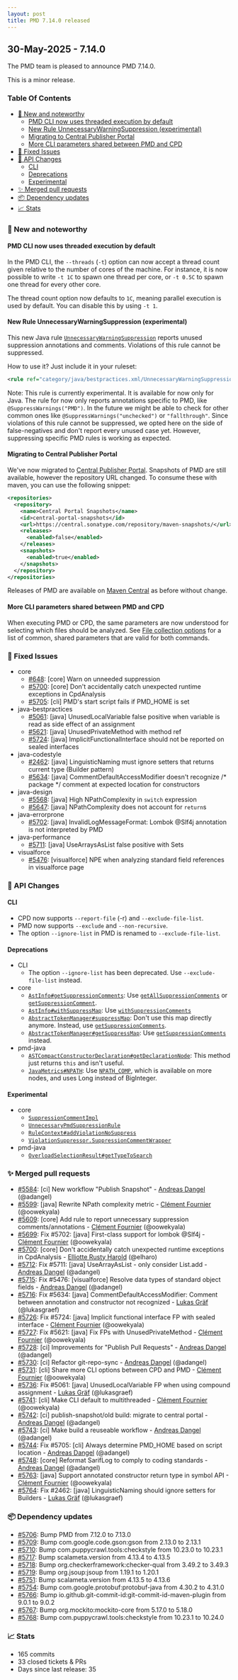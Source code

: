 ```yaml
---
layout: post
title: PMD 7.14.0 released
---
```




## 30-May-2025 - 7.14.0

The PMD team is pleased to announce PMD 7.14.0.

This is a minor release.

### Table Of Contents

* [🚀 New and noteworthy](#new-and-noteworthy)
    * [PMD CLI now uses threaded execution by default](#pmd-cli-now-uses-threaded-execution-by-default)
    * [New Rule UnnecessaryWarningSuppression (experimental)](#new-rule-unnecessarywarningsuppression-experimental)
    * [Migrating to Central Publisher Portal](#migrating-to-central-publisher-portal)
    * [More CLI parameters shared between PMD and CPD](#more-cli-parameters-shared-between-pmd-and-cpd)
* [🐛 Fixed Issues](#fixed-issues)
* [🚨 API Changes](#api-changes)
    * [CLI](#cli)
    * [Deprecations](#deprecations)
    * [Experimental](#experimental)
* [✨ Merged pull requests](#merged-pull-requests)
* [📦 Dependency updates](#dependency-updates)
* [📈 Stats](#stats)

### 🚀 New and noteworthy

#### PMD CLI now uses threaded execution by default

In the PMD CLI, the `--threads` (`-t`) option can now accept a thread
count given relative to the number of cores of the machine. For instance,
it is now possible to write `-t 1C` to spawn one thread per core, or `-t 0.5C`
to spawn one thread for every other core.

The thread count option now defaults to `1C`, meaning parallel execution
is used by default. You can disable this by using `-t 1`.

#### New Rule UnnecessaryWarningSuppression (experimental)

This new Java rule [`UnnecessaryWarningSuppression`](https://docs.pmd-code.org/pmd-doc-7.14.0/pmd_rules_java_bestpractices.html#unnecessarywarningsuppression) reports unused suppression
annotations and comments. Violations of this rule cannot be suppressed.

How to use it? Just include it in your ruleset:

```xml
<rule ref="category/java/bestpractices.xml/UnnecessaryWarningSuppression" />
```

Note: This rule is currently experimental. It is available for now only for Java.
The rule for now only reports annotations specific to PMD, like `@SuppressWarnings("PMD")`.
In the future we might be able to check for other common ones like `@SuppressWarnings("unchecked")` or `"fallthrough"`.
Since violations of this rule cannot be suppressed, we opted here on the side of false-negatives and
don't report every unused case yet.
However, suppressing specific PMD rules is working as expected.

#### Migrating to Central Publisher Portal

We've now migrated to [Central Publisher Portal](https://central.sonatype.org/publish/publish-portal-guide/).
Snapshots of PMD are still available, however the repository URL changed. To consume these with maven, you can
use the following snippet:

```xml
<repositories>
  <repository>
    <name>Central Portal Snapshots</name>
    <id>central-portal-snapshots</id>
    <url>https://central.sonatype.com/repository/maven-snapshots/</url>
    <releases>
      <enabled>false</enabled>
    </releases>
    <snapshots>
      <enabled>true</enabled>
    </snapshots>
  </repository>
</repositories>
```

Releases of PMD are available on [Maven Central](https://central.sonatype.com/) as before without change.

#### More CLI parameters shared between PMD and CPD

When executing PMD or CPD, the same parameters are now understood for selecting which files should
be analyzed. See [File collection options](https://docs.pmd-code.org/pmd-doc-7.14.0/pmd_userdocs_cli_reference.html#file-collection-options)
for a list of common, shared parameters that are valid for both commands.

### 🐛 Fixed Issues
* core
  * [#648](https://github.com/pmd/pmd/issues/648): \[core] Warn on unneeded suppression
  * [#5700](https://github.com/pmd/pmd/pull/5700): \[core] Don't accidentally catch unexpected runtime exceptions in CpdAnalysis
  * [#5705](https://github.com/pmd/pmd/issues/5705): \[cli] PMD's start script fails if PMD_HOME is set
* java-bestpractices
  * [#5061](https://github.com/pmd/pmd/issues/5061): \[java] UnusedLocalVariable false positive when variable is read as side effect of an assignment
  * [#5621](https://github.com/pmd/pmd/issues/5621): \[java] UnusedPrivateMethod with method ref
  * [#5724](https://github.com/pmd/pmd/issues/5724): \[java] ImplicitFunctionalInterface should not be reported on sealed interfaces
* java-codestyle
  * [#2462](https://github.com/pmd/pmd/issues/2462): \[java] LinguisticNaming must ignore setters that returns current type (Builder pattern)
  * [#5634](https://github.com/pmd/pmd/issues/5634): \[java] CommentDefaultAccessModifier doesn't recognize /* package */ comment at expected location for constructors
* java-design
  * [#5568](https://github.com/pmd/pmd/issues/5568): \[java] High NPathComplexity in `switch` expression
  * [#5647](https://github.com/pmd/pmd/issues/5647): \[java] NPathComplexity does not account for `return`s
* java-errorprone
  * [#5702](https://github.com/pmd/pmd/issues/5702): \[java] InvalidLogMessageFormat: Lombok @<!-- -->Slf4j annotation is not interpreted by PMD
* java-performance
  * [#5711](https://github.com/pmd/pmd/issues/5711): \[java] UseArraysAsList false positive with Sets
* visualforce
  * [#5476](https://github.com/pmd/pmd/issues/5476): \[visualforce] NPE when analyzing standard field references in visualforce page

### 🚨 API Changes
#### CLI
* CPD now supports `--report-file` (-r) and `--exclude-file-list`.
* PMD now supports `--exclude` and `--non-recursive`.
* The option `--ignore-list` in PMD is renamed to `--exclude-file-list`.

#### Deprecations
* CLI
  * The option `--ignore-list` has been deprecated. Use `--exclude-file-list` instead.
* core
  * <a href="https://docs.pmd-code.org/apidocs/pmd-core/7.14.0/net/sourceforge/pmd/lang/ast/AstInfo.html#getSuppressionComments()"><code>AstInfo#getSuppressionComments</code></a>: Use <a href="https://docs.pmd-code.org/apidocs/pmd-core/7.14.0/net/sourceforge/pmd/lang/ast/AstInfo.html#getAllSuppressionComments()"><code>getAllSuppressionComments</code></a>
    or <a href="https://docs.pmd-code.org/apidocs/pmd-core/7.14.0/net/sourceforge/pmd/lang/ast/AstInfo.html#getSuppressionComment(int)"><code>getSuppressionComment</code></a>.
  * <a href="https://docs.pmd-code.org/apidocs/pmd-core/7.14.0/net/sourceforge/pmd/lang/ast/AstInfo.html#withSuppressMap()"><code>AstInfo#withSuppressMap</code></a>: Use <a href="https://docs.pmd-code.org/apidocs/pmd-core/7.14.0/net/sourceforge/pmd/lang/ast/AstInfo.html#withSuppressionComments(java.util.Collection)"><code>withSuppressionComments</code></a>
  * <a href="https://docs.pmd-code.org/apidocs/pmd-core/7.14.0/net/sourceforge/pmd/lang/ast/impl/javacc/AbstractTokenManager.html#suppressMap"><code>AbstractTokenManager#suppressMap</code></a>: Don't use this map directly anymore. Instead,
    use <a href="https://docs.pmd-code.org/apidocs/pmd-core/7.14.0/net/sourceforge/pmd/lang/ast/impl/javacc/AbstractTokenManager.html#getSuppressionComments()"><code>getSuppressionComments</code></a>.
  * <a href="https://docs.pmd-code.org/apidocs/pmd-core/7.14.0/net/sourceforge/pmd/lang/ast/impl/javacc/AbstractTokenManager.html#getSuppressMap()"><code>AbstractTokenManager#getSuppressMap</code></a>: Use
    <a href="https://docs.pmd-code.org/apidocs/pmd-core/7.14.0/net/sourceforge/pmd/lang/ast/impl/javacc/AbstractTokenManager.html#getSuppressionComments()"><code>getSuppressionComments</code></a> instead.
* pmd-java
  * <a href="https://docs.pmd-code.org/apidocs/pmd-java/7.14.0/net/sourceforge/pmd/lang/java/ast/ASTCompactConstructorDeclaration.html#getDeclarationNode()"><code>ASTCompactConstructorDeclaration#getDeclarationNode</code></a>: This method just returns `this` and isn't useful.
  * <a href="https://docs.pmd-code.org/apidocs/pmd-java/7.14.0/net/sourceforge/pmd/lang/java/metrics/JavaMetrics.html#NPATH"><code>JavaMetrics#NPATH</code></a>: Use <a href="https://docs.pmd-code.org/apidocs/pmd-java/7.14.0/net/sourceforge/pmd/lang/java/metrics/JavaMetrics.html#NPATH_COMP"><code>NPATH_COMP</code></a>, which is available on more nodes,
    and uses Long instead of BigInteger.

#### Experimental
* core
  * <a href="https://docs.pmd-code.org/apidocs/pmd-core/7.14.0/net/sourceforge/pmd/lang/ast/impl/SuppressionCommentImpl.html#"><code>SuppressionCommentImpl</code></a>
  * <a href="https://docs.pmd-code.org/apidocs/pmd-core/7.14.0/net/sourceforge/pmd/lang/rule/impl/UnnecessaryPmdSuppressionRule.html#"><code>UnnecessaryPmdSuppressionRule</code></a>
  * <a href="https://docs.pmd-code.org/apidocs/pmd-core/7.14.0/net/sourceforge/pmd/reporting/RuleContext.html#addViolationNoSuppress(net.sourceforge.pmd.reporting.Reportable,net.sourceforge.pmd.lang.ast.AstInfo,java.lang.String,java.lang.Object...)"><code>RuleContext#addViolationNoSuppress</code></a>
  * <a href="https://docs.pmd-code.org/apidocs/pmd-core/7.14.0/net/sourceforge/pmd/reporting/ViolationSuppressor.SuppressionCommentWrapper.html#"><code>ViolationSuppressor.SuppressionCommentWrapper</code></a>
* pmd-java
  * <a href="https://docs.pmd-code.org/apidocs/pmd-java/7.14.0/net/sourceforge/pmd/lang/java/types/OverloadSelectionResult.html#getTypeToSearch()"><code>OverloadSelectionResult#getTypeToSearch</code></a>

### ✨ Merged pull requests
<!-- content will be automatically generated, see /do-release.sh -->
* [#5584](https://github.com/pmd/pmd/pull/5584): \[ci] New workflow "Publish Snapshot" - [Andreas Dangel](https://github.com/adangel) (@adangel)
* [#5599](https://github.com/pmd/pmd/pull/5599): \[java] Rewrite NPath complexity metric - [Clément Fournier](https://github.com/oowekyala) (@oowekyala)
* [#5609](https://github.com/pmd/pmd/pull/5609): \[core] Add rule to report unnecessary suppression comments/annotations - [Clément Fournier](https://github.com/oowekyala) (@oowekyala)
* [#5699](https://github.com/pmd/pmd/pull/5699): Fix #5702: \[java] First-class support for lombok @<!-- -->Slf4j  - [Clément Fournier](https://github.com/oowekyala) (@oowekyala)
* [#5700](https://github.com/pmd/pmd/pull/5700): \[core] Don't accidentally catch unexpected runtime exceptions in CpdAnalysis - [Elliotte Rusty Harold](https://github.com/elharo) (@elharo)
* [#5712](https://github.com/pmd/pmd/pull/5712): Fix #5711: \[java] UseArrayAsList - only consider List.add - [Andreas Dangel](https://github.com/adangel) (@adangel)
* [#5715](https://github.com/pmd/pmd/pull/5715): Fix #5476: \[visualforce] Resolve data types of standard object fields - [Andreas Dangel](https://github.com/adangel) (@adangel)
* [#5716](https://github.com/pmd/pmd/pull/5716): Fix #5634: \[java] CommentDefaultAccessModifier: Comment between annotation and constructor not recognized - [Lukas Gräf](https://github.com/lukasgraef) (@lukasgraef)
* [#5726](https://github.com/pmd/pmd/pull/5726): Fix #5724: \[java] Implicit functional interface FP with sealed interface - [Clément Fournier](https://github.com/oowekyala) (@oowekyala)
* [#5727](https://github.com/pmd/pmd/pull/5727): Fix #5621: \[java] Fix FPs with UnusedPrivateMethod - [Clément Fournier](https://github.com/oowekyala) (@oowekyala)
* [#5728](https://github.com/pmd/pmd/pull/5728): \[ci] Improvements for "Publish Pull Requests" - [Andreas Dangel](https://github.com/adangel) (@adangel)
* [#5730](https://github.com/pmd/pmd/pull/5730): \[ci] Refactor git-repo-sync - [Andreas Dangel](https://github.com/adangel) (@adangel)
* [#5731](https://github.com/pmd/pmd/pull/5731): \[cli] Share more CLI options between CPD and PMD - [Clément Fournier](https://github.com/oowekyala) (@oowekyala)
* [#5736](https://github.com/pmd/pmd/pull/5736): Fix #5061: \[java] UnusedLocalVariable FP when using compound assignment - [Lukas Gräf](https://github.com/lukasgraef) (@lukasgraef)
* [#5741](https://github.com/pmd/pmd/pull/5741): \[cli] Make CLI default to multithreaded - [Clément Fournier](https://github.com/oowekyala) (@oowekyala)
* [#5742](https://github.com/pmd/pmd/pull/5742): \[ci] publish-snapshot/old build: migrate to central portal - [Andreas Dangel](https://github.com/adangel) (@adangel)
* [#5743](https://github.com/pmd/pmd/pull/5743): \[ci] Make build a reuseable workflow - [Andreas Dangel](https://github.com/adangel) (@adangel)
* [#5744](https://github.com/pmd/pmd/pull/5744): Fix #5705: \[cli] Always determine PMD_HOME based on script location - [Andreas Dangel](https://github.com/adangel) (@adangel)
* [#5748](https://github.com/pmd/pmd/pull/5748): \[core] Reformat SarifLog to comply to coding standards - [Andreas Dangel](https://github.com/adangel) (@adangel)
* [#5763](https://github.com/pmd/pmd/pull/5763): \[java] Support annotated constructor return type in symbol API - [Clément Fournier](https://github.com/oowekyala) (@oowekyala)
* [#5764](https://github.com/pmd/pmd/pull/5764): Fix #2462: \[java] LinguisticNaming should ignore setters for Builders  - [Lukas Gräf](https://github.com/lukasgraef) (@lukasgraef)

### 📦 Dependency updates
<!-- content will be automatically generated, see /do-release.sh -->
* [#5706](https://github.com/pmd/pmd/pull/5706): Bump PMD from 7.12.0 to 7.13.0
* [#5709](https://github.com/pmd/pmd/pull/5709): Bump com.google.code.gson:gson from 2.13.0 to 2.13.1
* [#5710](https://github.com/pmd/pmd/pull/5710): Bump com.puppycrawl.tools:checkstyle from 10.23.0 to 10.23.1
* [#5717](https://github.com/pmd/pmd/pull/5717): Bump scalameta.version from 4.13.4 to 4.13.5
* [#5718](https://github.com/pmd/pmd/pull/5718): Bump org.checkerframework:checker-qual from 3.49.2 to 3.49.3
* [#5719](https://github.com/pmd/pmd/pull/5719): Bump org.jsoup:jsoup from 1.19.1 to 1.20.1
* [#5751](https://github.com/pmd/pmd/pull/5751): Bump scalameta.version from 4.13.5 to 4.13.6
* [#5754](https://github.com/pmd/pmd/pull/5754): Bump com.google.protobuf:protobuf-java from 4.30.2 to 4.31.0
* [#5766](https://github.com/pmd/pmd/pull/5766): Bump io.github.git-commit-id:git-commit-id-maven-plugin from 9.0.1 to 9.0.2
* [#5767](https://github.com/pmd/pmd/pull/5767): Bump org.mockito:mockito-core from 5.17.0 to 5.18.0
* [#5768](https://github.com/pmd/pmd/pull/5768): Bump com.puppycrawl.tools:checkstyle from 10.23.1 to 10.24.0

### 📈 Stats
<!-- content will be automatically generated, see /do-release.sh -->
* 165 commits
* 33 closed tickets & PRs
* Days since last release: 35
